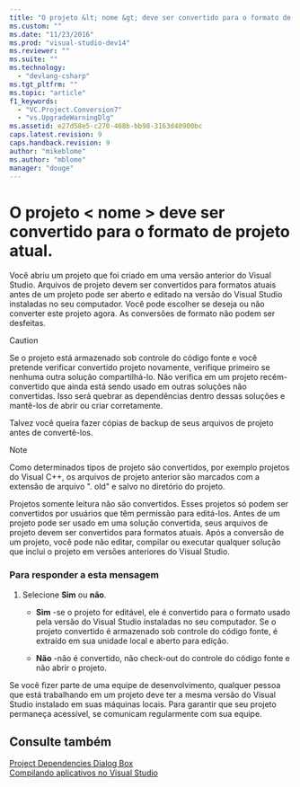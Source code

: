 ```yaml
---
title: "O projeto &lt; nome &gt; deve ser convertido para o formato de projeto atual. | Microsoft Docs"
ms.custom: ""
ms.date: "11/23/2016"
ms.prod: "visual-studio-dev14"
ms.reviewer: ""
ms.suite: ""
ms.technology: 
  - "devlang-csharp"
ms.tgt_pltfrm: ""
ms.topic: "article"
f1_keywords: 
  - "VC.Project.Conversion7"
  - "vs.UpgradeWarningDlg"
ms.assetid: e27d58e5-c270-468b-bb98-3163d40900bc
caps.latest.revision: 9
caps.handback.revision: 9
author: "mikeblome"
ms.author: "mblome"
manager: "douge"
---
```

# O projeto &lt; nome &gt; deve ser convertido para o formato de projeto atual.
Você abriu um projeto que foi criado em uma versão anterior do Visual Studio. Arquivos de projeto devem ser convertidos para formatos atuais antes de um projeto pode ser aberto e editado na versão do Visual Studio instaladas no seu computador. Você pode escolher se deseja ou não converter este projeto agora. As conversões de formato não podem ser desfeitas.  
  
> [!CAUTION]
>  Se o projeto está armazenado sob controle do código fonte e você pretende verificar convertido projeto novamente, verifique primeiro se nenhuma outra solução compartilhá\-lo. Não verifica em um projeto recém\-convertido que ainda está sendo usado em outras soluções não convertidas. Isso será quebrar as dependências dentro dessas soluções e mantê\-los de abrir ou criar corretamente.  
  
 Talvez você queira fazer cópias de backup de seus arquivos de projeto antes de convertê\-los.  
  
> [!NOTE]
>  Como determinados tipos de projeto são convertidos, por exemplo projetos do Visual C\+\+, os arquivos de projeto anterior são marcados com a extensão de arquivo ". old" e salvo no diretório do projeto.  
  
 Projetos somente leitura não são convertidos. Esses projetos só podem ser convertidos por usuários que têm permissão para editá\-los. Antes de um projeto pode ser usado em uma solução convertida, seus arquivos de projeto devem ser convertidos para formatos atuais. Após a conversão de um projeto, você pode não editar, compilar ou executar qualquer solução que inclui o projeto em versões anteriores do Visual Studio.  
  
### Para responder a esta mensagem  
  
1.  Selecione **Sim** ou **não**.  
  
    -   **Sim** \-se o projeto for editável, ele é convertido para o formato usado pela versão do Visual Studio instaladas no seu computador. Se o projeto convertido é armazenado sob controle do código fonte, é extraído em sua unidade local e aberto para edição.  
  
    -   **Não** \-não é convertido, não check\-out do controle do código fonte e não abrir o projeto.  
  
 Se você fizer parte de uma equipe de desenvolvimento, qualquer pessoa que está trabalhando em um projeto deve ter a mesma versão do Visual Studio instalado em suas máquinas locais. Para garantir que seu projeto permaneça acessível, se comunicam regularmente com sua equipe.  
  
## Consulte também  
 [Project Dependencies Dialog Box](http://msdn.microsoft.com/pt-br/d66e48c3-3722-40dd-99b4-53d93cac128e)   
 [Compilando aplicativos no Visual Studio](../Topic/Compiling%20and%20Building%20in%20Visual%20Studio.md)